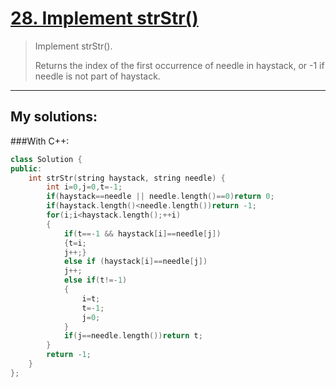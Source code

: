[28. Implement strStr()](https://leetcode.com/problems/implement-strstr/)
========================
>
>Implement strStr().
>
>Returns the index of the first occurrence of needle in haystack, or -1 if needle is not part of haystack. 
>

----------
## My solutions:
###With C++:

```C++
class Solution {
public:
    int strStr(string haystack, string needle) {
        int i=0,j=0,t=-1;
        if(haystack==needle || needle.length()==0)return 0;
        if(haystack.length()<needle.length())return -1;
        for(i;i<haystack.length();++i)
        {
            if(t==-1 && haystack[i]==needle[j])
            {t=i;
            j++;}
            else if (haystack[i]==needle[j])
            j++;
            else if(t!=-1)
            {
                i=t;
                t=-1;
                j=0;
            }
            if(j==needle.length())return t;                
        }
        return -1;
    }
};
```
